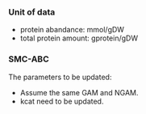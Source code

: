 ### Unit of data
* protein abandance: mmol/gDW
* total protein amount: gprotein/gDW

### SMC-ABC
The parameters to be updated:
* Assume the same GAM and NGAM. 
* kcat need to be updated.


